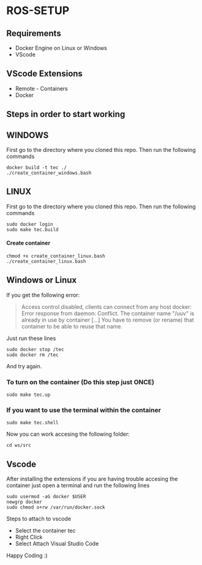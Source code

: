 # ROS-SETUP

## Requirements ###

- Docker Engine on Linux or Windows
- VScode

## VScode Extensions ###

- Remote - Containers
- Docker


## Steps in order to start working ###
## WINDOWS ##
First go to the directory where you cloned this repo. Then run the following commands

```
docker build -t tec ./
./create_container_windows.bash

```
## LINUX ##
First go to the directory where you cloned this repo. Then run the following commands

```
sudo docker login
sudo make tec.build 
```

#### Create container

```
chmod +x create_container_linux.bash
./create_container_linux.bash
```
## Windows or Linux

If you get the following error:
> Access control disabled, clients can connect from any host
docker: Error response from daemon: Conflict. The container name "/uuv" is already in use by container [...] You have to remove (or rename) that container to be able to reuse that name.

Just run these lines

```
sudo docker stop /tec
sudo docker rm /tec
```
And try again.


### To turn on the container (Do this step just ONCE)

```
sudo make tec.up
```

### If you want to use the terminal within the container

```
sudo make tec.shell
```

Now you can work accesing the following folder:

```
cd ws/src
```


## Vscode

After installing the extensions if you are having trouble accesing the container just open a terminal and run the following lines

```
sudo usermod -aG docker $USER
newgrp docker
sudo chmod o+rw /var/run/docker.sock
```

Steps to attach to vscode

- Select the container tec
- Right Click
- Select Attach Visual Studio Code

Happy Coding :)
